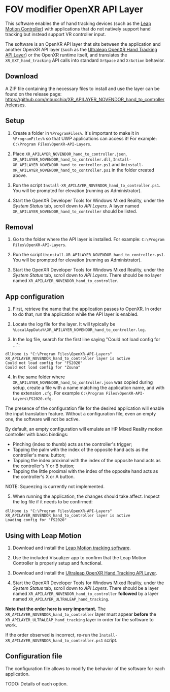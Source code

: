 # FOV modifier OpenXR API Layer

This software enables the of hand tracking devices (such as the [Leap Motion Controller](https://www.ultraleap.com/product/leap-motion-controller/)) with applications that do not natively support hand tracking but instead support VR controller input.

The software is an OpenXR API layer that sits between the application and another OpenXR API layer (such as the [Ultraleap OpenXR Hand Tracking API Layer](https://github.com/ultraleap/OpenXRHandTracking)) or the OpenXR runtime itself, and translates the `XR_EXT_hand_tracking` API calls into standard `XrSpace` and `XrAction` behavior.

## Download

A ZIP file containing the necessary files to install and use the layer can be found on the release page: https://github.com/mbucchia/XR_APILAYER_NOVENDOR_hand_to_controller/releases.

## Setup

1. Create a folder in `%ProgramFiles%`. It's important to make it in `%ProgramFiles%` so that UWP applications can access it! For example: `C:\Program Files\OpenXR-API-Layers`.

2. Place `XR_APILAYER_NOVENDOR_hand_to_controller.json`, `XR_APILAYER_NOVENDOR_hand_to_controller.dll`, `Install-XR_APILAYER_NOVENDOR_hand_to_controller.ps1` and `Uninstall-XR_APILAYER_NOVENDOR_hand_to_controller.ps1` in the folder created above.

3. Run the script `Install-XR_APILAYER_NOVENDOR_hand_to_controller.ps1`. You will be prompted for elevation (running as Administrator).

4. Start the OpenXR Developer Tools for Windows Mixed Reality, under the *System Status* tab, scroll down to *API Layers*. A layer named `XR_APILAYER_NOVENDOR_hand_to_controller` should be listed.

## Removal

1. Go to the folder where the API layer is installed. For example: `C:\Program Files\OpenXR-API-Layers`.

2. Run the script `Uninstall-XR_APILAYER_NOVENDOR_hand_to_controller.ps1`. You will be prompted for elevation (running as Administrator).

3. Start the OpenXR Developer Tools for Windows Mixed Reality, under the *System Status* tab, scroll down to *API Layers*. There should be no layer named `XR_APILAYER_NOVENDOR_hand_to_controller`.

## App configuration

1. First, retrieve the name that the application passes to OpenXR. In order to do that, run the application while the API layer is enabled.

2. Locate the log file for the layer. It will typically be `%LocalAppData%\XR_APILAYER_NOVENDOR_hand_to_controller.log`.

3. In the log file, search for the first line saying "Could not load config for ...":

```
dllHome is "C:\Program Files\OpenXR-API-Layers"
XR_APILAYER_NOVENDOR_hand_to_controller layer is active
Could not load config for "FS2020"
Could not load config for "Zouna"
```

4. In the same folder where `XR_APILAYER_NOVENDOR_hand_to_controller.json` was copied during setup, create a file with a name matching the application name, and with the extension `.cfg`. For example `C:\Program Files\OpenXR-API-Layers\FS2020.cfg`.

The presence of the configuration file for the desired application will enable the input translation feature. Without a configuration file, even an empty one, the software will not be active.

By default, an empty configuration will emulate an HP Mixed Reality motion controller with basic bindings:

- Pinching (index to thumb) acts as the controller's trigger;
- Tapping the palm with the index of the opposite hand acts as the controller's menu button;
- Tapping the index proximal with the index of the opposite hand acts as the controller's Y or B button;
- Tapping the little proximal with the index of the opposite hand acts as the controller's X or A button.

NOTE: Squeezing is currently not implemented.

5. When running the application, the changes should take affect. Inspect the log file if it needs to be confirmed:

```
dllHome is "C:\Program Files\OpenXR-API-Layers"
XR_APILAYER_NOVENDOR_hand_to_controller layer is active
Loading config for "FS2020"
```

## Using with Leap Motion

1. Download and install the [Leap Motion tracking software](https://developer.leapmotion.com/tracking-software-download).

2. Use the included Visualizer app to confirm that the Leap Motion Controller is properly setup and functional.

3. Download and install the [Ultraleap OpenXR Hand Tracking API Layer](https://github.com/ultraleap/OpenXRHandTracking).

4. Start the OpenXR Developer Tools for Windows Mixed Reality, under the *System Status* tab, scroll down to *API Layers*. There should be a layer named `XR_APILAYER_NOVENDOR_hand_to_controller` **followed** by a layer named `XR_APILAYER_ULTRALEAP_hand_tracking`.

**Note that the order here is very important.** The `XR_APILAYER_NOVENDOR_hand_to_controller` layer must appear **before** the `XR_APILAYER_ULTRALEAP_hand_tracking` layer in order for the software to work.

If the order observed is incorrect, re-run the `Install-XR_APILAYER_NOVENDOR_hand_to_controller.ps1` script.

## Configuration file

The configuration file allows to modify the behavior of the software for each application.

TODO: Details of each option.